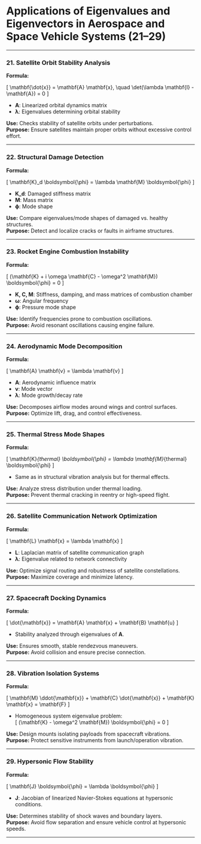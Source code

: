 # Applications of Eigenvalues and Eigenvectors in Aerospace and Space Vehicle Systems (21–29)

---

### 21. Satellite Orbit Stability Analysis

**Formula:**

\[
\mathbf{\dot{x}} = \mathbf{A} \mathbf{x}, \quad \det(\lambda \mathbf{I} - \mathbf{A}) = 0
\]

- **A**: Linearized orbital dynamics matrix  
- **λ**: Eigenvalues determining orbital stability  

**Use:** Checks stability of satellite orbits under perturbations.  
**Purpose:** Ensure satellites maintain proper orbits without excessive control effort.

---

### 22. Structural Damage Detection

**Formula:**

\[
\mathbf{K}_d \boldsymbol{\phi} = \lambda \mathbf{M} \boldsymbol{\phi}
\]

- **K_d**: Damaged stiffness matrix  
- **M**: Mass matrix  
- **ϕ**: Mode shape  

**Use:** Compare eigenvalues/mode shapes of damaged vs. healthy structures.  
**Purpose:** Detect and localize cracks or faults in airframe structures.

---

### 23. Rocket Engine Combustion Instability

**Formula:**

\[
(\mathbf{K} + i \omega \mathbf{C} - \omega^2 \mathbf{M}) \boldsymbol{\phi} = 0
\]

- **K, C, M**: Stiffness, damping, and mass matrices of combustion chamber  
- **ω**: Angular frequency  
- **ϕ**: Pressure mode shape  

**Use:** Identify frequencies prone to combustion oscillations.  
**Purpose:** Avoid resonant oscillations causing engine failure.

---

### 24. Aerodynamic Mode Decomposition

**Formula:**

\[
\mathbf{A} \mathbf{v} = \lambda \mathbf{v}
\]

- **A**: Aerodynamic influence matrix  
- **v**: Mode vector  
- **λ**: Mode growth/decay rate  

**Use:** Decomposes airflow modes around wings and control surfaces.  
**Purpose:** Optimize lift, drag, and control effectiveness.

---

### 25. Thermal Stress Mode Shapes

**Formula:**

\[
\mathbf{K}_{thermal} \boldsymbol{\phi} = \lambda \mathbf{M}_{thermal} \boldsymbol{\phi}
\]

- Same as in structural vibration analysis but for thermal effects.

**Use:** Analyze stress distribution under thermal loading.  
**Purpose:** Prevent thermal cracking in reentry or high-speed flight.

---

### 26. Satellite Communication Network Optimization

**Formula:**

\[
\mathbf{L} \mathbf{x} = \lambda \mathbf{x}
\]

- **L**: Laplacian matrix of satellite communication graph  
- **λ**: Eigenvalue related to network connectivity  

**Use:** Optimize signal routing and robustness of satellite constellations.  
**Purpose:** Maximize coverage and minimize latency.

---

### 27. Spacecraft Docking Dynamics

**Formula:**

\[
\dot{\mathbf{x}} = \mathbf{A} \mathbf{x} + \mathbf{B} \mathbf{u}
\]

- Stability analyzed through eigenvalues of **A**.

**Use:** Ensures smooth, stable rendezvous maneuvers.  
**Purpose:** Avoid collision and ensure precise connection.

---

### 28. Vibration Isolation Systems

**Formula:**

\[
\mathbf{M} \ddot{\mathbf{x}} + \mathbf{C} \dot{\mathbf{x}} + \mathbf{K} \mathbf{x} = \mathbf{F}
\]

- Homogeneous system eigenvalue problem:  
\[
(\mathbf{K} - \omega^2 \mathbf{M}) \boldsymbol{\phi} = 0
\]

**Use:** Design mounts isolating payloads from spacecraft vibrations.  
**Purpose:** Protect sensitive instruments from launch/operation vibration.

---

### 29. Hypersonic Flow Stability

**Formula:**

\[
\mathbf{J} \boldsymbol{\phi} = \lambda \boldsymbol{\phi}
\]

- **J**: Jacobian of linearized Navier-Stokes equations at hypersonic conditions.  

**Use:** Determines stability of shock waves and boundary layers.  
**Purpose:** Avoid flow separation and ensure vehicle control at hypersonic speeds.

---

